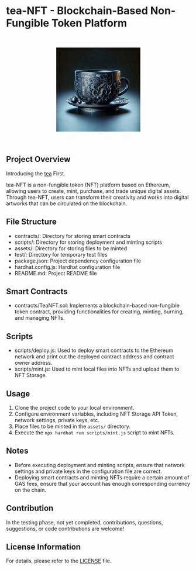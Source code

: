 # tea-NFT - Blockchain-Based Non-Fungible Token Platform

<br/>
<p align="center">
<a href="https://github.com/WhiteLilyDev/tea-NFT" target="_blank">
<img src="https://raw.githubusercontent.com/WhiteLilyDev/tea-NFT/main/assets/teanfttest.png" width="230" alt="tea-NFT logo">
</a>
</p>
<br/>

## Project Overview

Introducing the [tea](https://tea.xyz/) First.

tea-NFT is a non-fungible token (NFT) platform based on Ethereum, allowing users to create, mint, purchase, and trade unique digital assets. Through tea-NFT, users can transform their creativity and works into digital artworks that can be circulated on the blockchain.

## File Structure

- contracts/: Directory for storing smart contracts
- scripts/: Directory for storing deployment and minting scripts
- assets/: Directory for storing files to be minted
- test/: Directory for temporary test files
- package.json: Project dependency configuration file
- hardhat.config.js: Hardhat configuration file
- README.md: Project README file

## Smart Contracts

- contracts/TeaNFT.sol: Implements a blockchain-based non-fungible token contract, providing functionalities for creating, minting, burning, and managing NFTs.

## Scripts

- scripts/deploy.js: Used to deploy smart contracts to the Ethereum network and print out the deployed contract address and contract owner address.
- scripts/mint.js: Used to mint local files into NFTs and upload them to NFT Storage.

## Usage

1. Clone the project code to your local environment.
2. Configure environment variables, including NFT Storage API Token, network settings, private keys, etc.
3. Place files to be minted in the `assets/` directory.
4. Execute the `npx hardhat run scripts/mint.js` script to mint NFTs.

## Notes

- Before executing deployment and minting scripts, ensure that network settings and private keys in the configuration file are correct.
- Deploying smart contracts and minting NFTs require a certain amount of GAS fees, ensure that your account has enough corresponding currency on the chain.

## Contribution

In the testing phase, not yet completed, contributions, questions, suggestions, or code contributions are welcome!

## License Information

For details, please refer to the [LICENSE](LICENSE) file.
